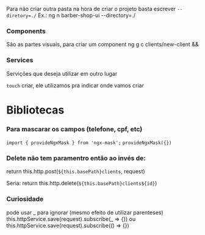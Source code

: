 Para não criar outra pasta na hora de criar o projeto basta escrever `--diretory=./`
Ex.:  ng n barber-shop-ui --directory=./

### Components
São as partes visuais, para criar um component
ng g c clients/new-client &&

### Services
Servições que deseja utilizar em outro lugar

`touch` criar, ele utilizamos pra indicar onde vamos criar

# Bibliotecas
### Para mascarar os campos (telefone, cpf, etc)

`import { provideNgxMask } from 'ngx-mask';`
`provideNgxMask({})`


### Delete não tem paramentro então ao invés de:
  return this.http.post<SaveClientResponse>(`${this.basePath}clients`, request)

Seria:
    return this.http.delete<void>(`${this.basePath}clients${id}`)


### Curiosidade
pode usar _ para ignorar (mesmo efeito de utilizar parenteses)
    this.httpService.save(request).subscribe(_ => {}) ou
    this.httpService.save(request).subscribe(() => {})
    
